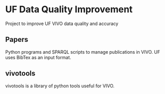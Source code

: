 # UF Data Quality Improvement

Project to improve UF VIVO data quality and accuracy

## Papers

Python programs and SPARQL scripts to manage publications in VIVO.  UF uses BibTex as an input format.

## vivotools

vivotools is a library of python tools useful for VIVO.